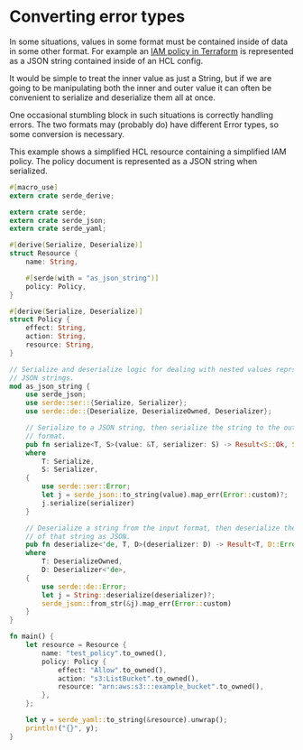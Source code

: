 # Converting error types

In some situations, values in some format must be contained inside of data in
some other format. For example an [IAM policy in Terraform] is represented as a
JSON string contained inside of an HCL config.

[IAM policy in Terraform]: https://www.terraform.io/docs/providers/aws/r/iam_policy.html

It would be simple to treat the inner value as just a String, but if we are
going to be manipulating both the inner and outer value it can often be
convenient to serialize and deserialize them all at once.

One occasional stumbling block in such situations is correctly handling errors.
The two formats may (probably do) have different Error types, so some conversion
is necessary.

This example shows a simplified HCL resource containing a simplified IAM policy.
The policy document is represented as a JSON string when serialized.

```rust
#[macro_use]
extern crate serde_derive;

extern crate serde;
extern crate serde_json;
extern crate serde_yaml;

#[derive(Serialize, Deserialize)]
struct Resource {
    name: String,

    #[serde(with = "as_json_string")]
    policy: Policy,
}

#[derive(Serialize, Deserialize)]
struct Policy {
    effect: String,
    action: String,
    resource: String,
}

// Serialize and deserialize logic for dealing with nested values reprsented as
// JSON strings.
mod as_json_string {
    use serde_json;
    use serde::ser::{Serialize, Serializer};
    use serde::de::{Deserialize, DeserializeOwned, Deserializer};

    // Serialize to a JSON string, then serialize the string to the output
    // format.
    pub fn serialize<T, S>(value: &T, serializer: S) -> Result<S::Ok, S::Error>
    where
        T: Serialize,
        S: Serializer,
    {
        use serde::ser::Error;
        let j = serde_json::to_string(value).map_err(Error::custom)?;
        j.serialize(serializer)
    }

    // Deserialize a string from the input format, then deserialize the content
    // of that string as JSON.
    pub fn deserialize<'de, T, D>(deserializer: D) -> Result<T, D::Error>
    where
        T: DeserializeOwned,
        D: Deserializer<'de>,
    {
        use serde::de::Error;
        let j = String::deserialize(deserializer)?;
        serde_json::from_str(&j).map_err(Error::custom)
    }
}

fn main() {
    let resource = Resource {
        name: "test_policy".to_owned(),
        policy: Policy {
            effect: "Allow".to_owned(),
            action: "s3:ListBucket".to_owned(),
            resource: "arn:aws:s3:::example_bucket".to_owned(),
        },
    };

    let y = serde_yaml::to_string(&resource).unwrap();
    println!("{}", y);
}
```
